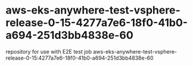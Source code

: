 # aws-eks-anywhere-test-vsphere-release-0-15-4277a7e6-18f0-41b0-a694-251d3bb4838e-60
repository for use with E2E test job aws-eks-anywhere-test-vsphere-release-0-15:4277a7e6-18f0-41b0-a694-251d3bb4838e-60

